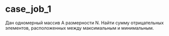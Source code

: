 # case_job_1
 Дан одномерный массив А размерности N.  Найти сумму отрицательных элементов, расположенных между максимальным и минимальным.
